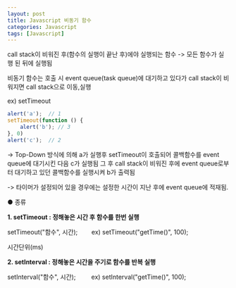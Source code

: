 ```yaml
---
layout: post
title: Javascript 비동기 함수
categories: Javascript
tags: [Javascript]
---
```


call stack이 비워진 후(함수의 실행이 끝난 후)에야 실행되는 함수 -> 모든 함수가 실행 된 뒤에 실행됨

비동기 함수는 호출 시 event queue(task queue)에 대기하고 있다가 call stack이 비워지면 call stack으로 이동,실행

ex) setTimeout

```javascript
alert('a');  // 1
setTimeout(function () {
	alert('b'); // 3
}, 0)
alert('c');  // 2
```

\-> Top-Down 방식에 의해 a가 실행후 setTimeout이 호출되어 콜백함수를 event queue에 대기시킨 다음 c가 실행됨 그 후 call stack이 비워진 후에 event queue로부터 대기하고 있던 콜백함수를 실행시켜 b가 출력됨

\-> 타이머가 설정되어 있을 경우에는 설정한 시간이 지난 후에 event queue에 적재됨.

● 종류

**1\. setTimeout : 정해놓은 시간 후 함수를 한번 실행**

setTimeout("함수", 시간);        ex) setTimeout("getTime()", 100);

시간단위(ms)

**2\. setInterval : 정해놓은 시간을 주기로 함수를 반복 실행**

setInterval("함수", 시간);         ex) setInterval("getTime()", 100);
